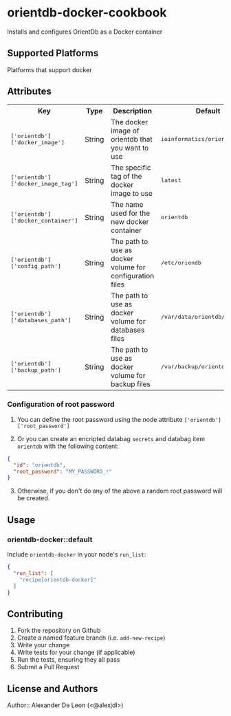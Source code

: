 # orientdb-docker-cookbook

Installs and configures OrientDb as a Docker container

## Supported Platforms

Platforms that support docker

## Attributes

<table>
  <tr>
    <th>Key</th>
    <th>Type</th>
    <th>Description</th>
    <th>Default</th>
  </tr>
  <tr>
    <td><tt>['orientdb']['docker_image']</tt></td>
    <td>String</td>
    <td>The docker image of orientdb that you want to use</td>
    <td><tt>ioinformatics/orientdb</tt></td>
  </tr>
  <tr>
    <td><tt>['orientdb']['docker_image_tag']</tt></td>
    <td>String</td>
    <td>The specific tag of the docker image to use</td>
    <td><tt>latest</tt></td>
  </tr>
  <tr>
    <td><tt>['orientdb']['docker_container']</tt></td>
    <td>String</td>
    <td>The name used for the new docker container</td>
    <td><tt>orientdb</tt></td>
  </tr>
  <tr>
    <td><tt>['orientdb']['config_path']</tt></td>
    <td>String</td>
    <td>The path to use as docker volume for configuration files</td>
    <td><tt>/etc/oriendb</tt></td>
  </tr>
  <tr>
    <td><tt>['orientdb']['databases_path']</tt></td>
    <td>String</td>
    <td>The path to use as docker volume for databases files</td>
    <td><tt>/var/data/orientdb/databases</tt></td>
  </tr>
  <tr>
    <td><tt>['orientdb']['backup_path']</tt></td>
    <td>String</td>
    <td>The path to use as docker volume for backup files</td>
    <td><tt>/var/backup/orientdb</tt></td>
  </tr>
</table>

### Configuration of root password

1) You can define the root password using the node attribute `['orientdb']['root_password']`

2) Or you can create an encripted databag `secrets` and databag item `orientdb` with the following content:

```json
{
  "id": "orientdb",
  "root_password": "MY_PASSWORD_!"
} 
```

3) Otherwise, if you don't do any of the above a random root password will be created.


## Usage

### orientdb-docker::default

Include `orientdb-docker` in your node's `run_list`:

```json
{
  "run_list": [
    "recipe[orientdb-docker]"
  ]
}
```

## Contributing

1. Fork the repository on Github
2. Create a named feature branch (i.e. `add-new-recipe`)
3. Write your change
4. Write tests for your change (if applicable)
5. Run the tests, ensuring they all pass
6. Submit a Pull Request

## License and Authors

Author:: Alexander De Leon (<@alexjdl>)
